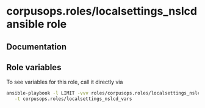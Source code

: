 # corpusops.roles/localsettings_nslcd ansible role
## Documentation

## Role variables
To see variables for this role, call it directly via
```bash
ansible-playbook -l LIMIT -vvv roles/corpusops.roles/localsettings_nslcd/role.yml \
   -t corpusops.roles/localsettings_nslcd_vars
```

